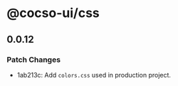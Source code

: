 # @cocso-ui/css

## 0.0.12

### Patch Changes

- 1ab213c: Add `colors.css` used in production project.
